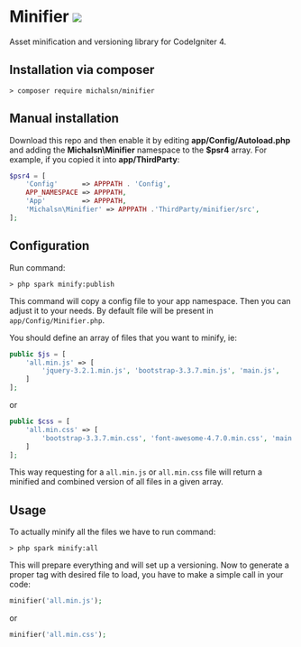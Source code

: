 # Minifier [![](https://github.com/michalsn/minifier/workflows/PHP%20Tests/badge.svg)](https://github.com/michalsn/minifier/actions?query=workflow%3A%22PHP+Tests%22)

Asset minification and versioning library for CodeIgniter 4.

## Installation via composer

	> composer require michalsn/minifier

## Manual installation

Download this repo and then enable it by editing **app/Config/Autoload.php** and adding the **Michalsn\Minifier**
namespace to the **$psr4** array. For example, if you copied it into **app/ThirdParty**:

```php
$psr4 = [
    'Config'      => APPPATH . 'Config',
    APP_NAMESPACE => APPPATH,
    'App'         => APPPATH,
    'Michalsn\Minifier' => APPPATH .'ThirdParty/minifier/src',
];
```
## Configuration

Run command:

	> php spark minify:publish

This command will copy a config file to your app namespace.
Then you can adjust it to your needs. By default file will be present in `app/Config/Minifier.php`.

You should define an array of files that you want to minify, ie:

```php
public $js = [
	'all.min.js' => [
		'jquery-3.2.1.min.js', 'bootstrap-3.3.7.min.js', 'main.js',
	]
];
```

or

```php
public $css = [
	'all.min.css' => [
		'bootstrap-3.3.7.min.css', 'font-awesome-4.7.0.min.css', 'main.css',
	]
];
```

This way requesting for a `all.min.js` or `all.min.css` file will return a minified and combined version of all files in a given array.

## Usage

To actually minify all the files we have to run command:

	> php spark minify:all

This will prepare everything and will set up a versioning.
Now to generate a proper tag with desired file to load, you have to make a simple call in your code:

```php
minifier('all.min.js');
```

or

```php
minifier('all.min.css');
```



